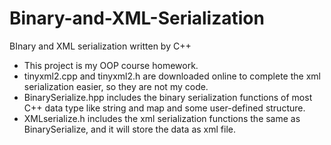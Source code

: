 # Binary-and-XML-Serialization
BInary and XML serialization written by C++
* This project is my OOP course homework.
* tinyxml2.cpp and tinyxml2.h are downloaded online to complete the xml serialization easier, so they are not my code.
* BinarySerialize.hpp includes the binary serialization functions of most C++ data type like string and map and some user-defined structure. 
* XMLserialize.h includes the xml serialization functions the same as BinarySerialize, and it will store the data as xml file.

